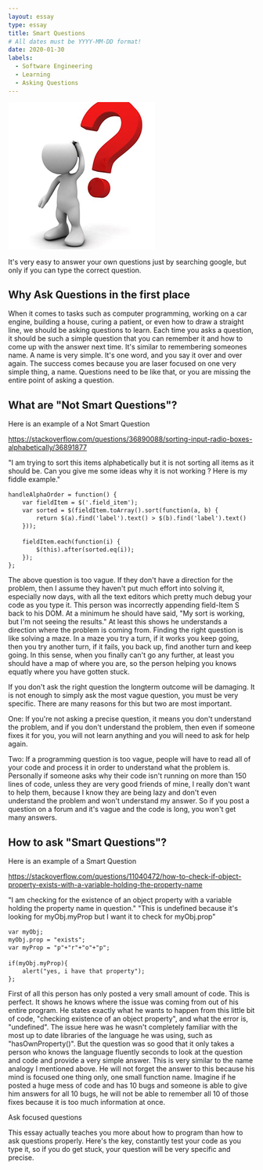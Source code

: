 ```yaml
---
layout: essay
type: essay
title: Smart Questions
# All dates must be YYYY-MM-DD format!
date: 2020-01-30
labels:
  - Software Engineering
  - Learning
  - Asking Questions
---
```


<img class="ui tiny left circular floated image" src="../images/questions.jpg">

It's very easy to answer your own questions just by searching google, but only if you can type the correct question.

## Why Ask Questions in the first place

When it comes to tasks such as computer programming, working on a car engine, building a house, curing a patient, or even how to draw a straight line, we should be asking questions to learn.  Each time you asks a question, it should be such a simple question that you can remember it and how to come up with the answer next time.  It's similar to remembering someones name.  A name is very simple. It's one word, and you say it over and over again. The success comes because you are laser focused on one very simple thing, a name.  Questions need to be like that, or you are missing the entire point of asking a question.

## What are "Not Smart Questions"? 

Here is an example of a Not Smart Question

https://stackoverflow.com/questions/36890088/sorting-input-radio-boxes-alphabetically/36891877

"I am trying to sort this items alphabetically but it is not sorting all items as it should be. Can you give me some ideas why it is not working ? Here is my fiddle example."

```
handleAlphaOrder = function() {
    var fieldItem = $('.field_item');
    var sorted = $(fieldItem.toArray().sort(function(a, b) {
        return $(a).find('label').text() > $(b).find('label').text()
    }));

    fieldItem.each(function(i) {
        $(this).after(sorted.eq(i));
    });
};
```

The above question is too vague.  If they don't have a direction for the problem, then I assume they haven't put much effort into solving it, especially now days, with all the text editors which pretty much debug your code as you type it.  This person was incorrectly appending field-Item S back to his DOM.  At a minimum he should have said, "My sort is working, but I'm not seeing the results."  At least this shows he understands a direction where the problem is coming from.  Finding the right question is like solving a maze. In a maze you try a turn, if it works you keep going, then you try another turn, if it fails, you back up, find another turn and keep going.  In this sense, when you finally can't go any further, at least you should have a map of where you are, so the person helping you knows equatly where you have gotten stuck.

If you don't ask the right question the longterm outcome will be damaging.  It is not enough to simply ask the most vague question, you must be very specific.  There are many reasons for this but two are most important. 

One: If you're not asking a precise question, it means you don't understand the problem, and if you don't understand the problem, then even if someone fixes it for you, you will not learn anything and you will need to ask for help again.

Two: If a programming question is too vague, people will have to read all of your code and process it in order to understand what the problem is.  Personally if someone asks why their code isn't running on more than 150 lines of code, unless they are very good friends of mine, I really don't want to help them, because I know they are being lazy and don't even understand the problem and won't understand my answer.  So if you post a question on a forum and it's vague and the code is long, you won't get many answers.

## How to ask "Smart Questions"?

Here is an example of a Smart Question

https://stackoverflow.com/questions/11040472/how-to-check-if-object-property-exists-with-a-variable-holding-the-property-name

"I am checking for the existence of an object property with a variable holding the property name in question."
"This is undefined because it's looking for myObj.myProp but I want it to check for myObj.prop"

```
var myObj;
myObj.prop = "exists";
var myProp = "p"+"r"+"o"+"p";

if(myObj.myProp){
    alert("yes, i have that property");
};
```

First of all this person has only posted a very small amount of code.  This is perfect.  It shows he knows where the issue was coming from out of his entire program.  He states exactly what he wants to happen from this little bit of code, "checking existence of an object property", and what the error is, "undefined".  The issue here was he wasn't completely familiar with the most up to date libraries of the language he was using, such as "hasOwnProperty()".  But the question was so good that it only takes a person who knows the language fluently seconds to look at the question and code and provide a very simple answer.  This is very similar to the name analogy I mentioned above.  He will not forget the answer to this because his mind is focused one thing only, one small function name.  Imagine if he posted a huge mess of code and has 10 bugs and someone is able to give him answers for all 10 bugs, he will not be able to remember all 10 of those fixes because it is too much information at once.

Ask focused questions

This essay actually teaches you more about how to program than how to ask questions properly.  Here's the key, constantly test your code as you type it, so if you do get stuck, your question will be very specific and precise.
